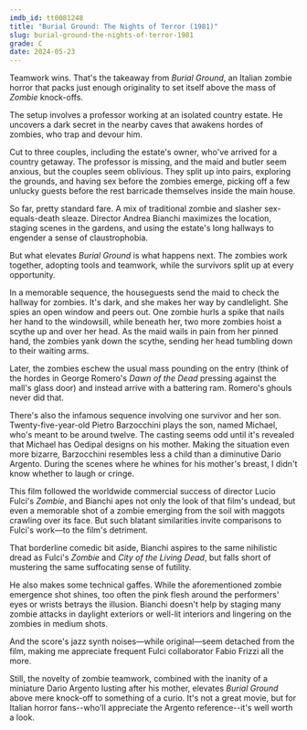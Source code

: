 ```yaml
---
imdb_id: tt0081248
title: "Burial Ground: The Nights of Terror (1981)"
slug: burial-ground-the-nights-of-terror-1981
grade: C
date: 2024-05-23
---
```


Teamwork wins. That's the takeaway from _Burial Ground_, an Italian zombie horror that packs just enough originality to set itself above the mass of <span data-imdb-id="tt0080057">_Zombie_</span> knock-offs.

<!-- end -->

The setup involves a professor working at an isolated country estate. He uncovers a dark secret in the nearby caves that awakens hordes of zombies, who trap and devour him.

Cut to three couples, including the estate's owner, who've arrived for a country getaway. The professor is missing, and the maid and butler seem anxious, but the couples seem oblivious. They split up into pairs, exploring the grounds, and having sex before the zombies emerge, picking off a few unlucky guests before the rest barricade themselves inside the main house.

So far, pretty standard fare. A mix of traditional zombie and slasher sex-equals-death sleaze. Director Andrea Bianchi maximizes the location, staging scenes in the gardens, and using the estate's long hallways to engender a sense of claustrophobia.

But what elevates _Burial Ground_ is what happens next. The zombies work together, adopting tools and teamwork, while the survivors split up at every opportunity.

In a memorable sequence, the houseguests send the maid to check the hallway for zombies. It's dark, and she makes her way by candlelight. She spies an open window and peers out. One zombie hurls a spike that nails her hand to the windowsill, while beneath her, two more zombies hoist a scythe up and over her head. As the maid wails in pain from her pinned hand, the zombies yank down the scythe, sending her head tumbling down to their waiting arms.

Later, the zombies eschew the usual mass pounding on the entry (think of the hordes in George Romero's <span data-imdb-id="tt0077402">_Dawn of the Dead_</span> pressing against the mall's glass door) and instead arrive with a battering ram. Romero's ghouls never did that.

There's also the infamous sequence involving one survivor and her son. Twenty-five-year-old Pietro Barzocchini plays the son, named Michael, who's meant to be around twelve. The casting seems odd until it's revealed that Michael has Oedipal designs on his mother. Making the situation even more bizarre, Barzocchini resembles less a child than a diminutive Dario Argento. During the scenes where he whines for his mother's breast, I didn't know whether to laugh or cringe.

This film followed the worldwide commercial success of director Lucio Fulci's _Zombie_, and Bianchi apes not only the look of that film's undead, but even a memorable shot of a zombie emerging from the soil with maggots crawling over its face. But such blatant similarities invite comparisons to Fulci's work—to the film's detriment.

That borderline comedic bit aside, Bianchi aspires to the same nihilistic dread as Fulci's _Zombie_ and <span data-imdb-id="tt0081318">_City of the Living Dead_</span>, but falls short of mustering the same suffocating sense of futility.

He also makes some technical gaffes. While the aforementioned zombie emergence shot shines, too often the pink flesh around the performers' eyes or wrists betrays the illusion. Bianchi doesn't help by staging many zombie attacks in daylight exteriors or well-lit interiors and lingering on the zombies in medium shots.

And the score's jazz synth noises—while original—seem detached from the film, making me appreciate frequent Fulci collaborator Fabio Frizzi all the more.

Still, the novelty of zombie teamwork, combined with the inanity of a miniature Dario Argento lusting after his mother, elevates _Burial Ground_ above mere knock-off to something of a curio. It's not a great movie, but for Italian horror fans--who'll appreciate the Argento reference--it's well worth a look.
